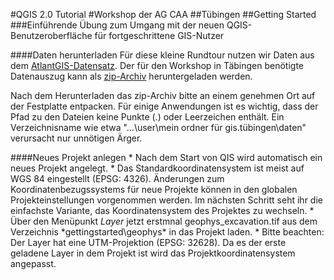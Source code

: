 #QGIS 2.0 Tutorial
#Workshop der AG CAA
##Tübingen
##Getting Started
###Einführende Übung zum Umgang mit der neuen QGIS-Benutzeroberfläche für fortgeschrittene GIS-Nutzer

####Daten herunterladen
Für diese kleine Rundtour nutzen wir Daten aus dem [AtlantGIS-Datensatz](http://kacebe.github.io/AtlantGIS/ "gesamter aktueller AtlantGIS-Datenbestand auf GitHub"). Der für den Workshop in Täbingen benötigte Datenauszug kann als [zip-Archiv](https://github.com/kacebe/AtlantGIS/archive/tuebingen2014.zip "Daten für den Workshop in Tübingen") heruntergeladen werden.

Nach dem Herunterladen das zip-Archiv bitte an einem genehmen Ort auf der Festplatte entpacken. Für einige Anwendungen ist es wichtig, dass der Pfad zu den Dateien keine Punkte (.) oder Leerzeichen enthält. Ein Verzeichnisname wie etwa "...\user\mein ordner für gis.tübingen\daten" verursacht nur unnötigen Ärger.

####Neues Projekt anlegen
	* Nach dem Start von QIS wird automatisch ein neues Projekt angelegt.
		* Das Standardkoordinatensystem ist meist auf WGS 84 eingestellt (EPSG: 4326). Änderungen zum Koordinatenbezugssystems für neue Projekte können in den globalen Projekteinstellungen vorgenommen werden. Im nächsten Schritt seht ihr die einfachste Variante, das Koordinatensystem des Projektes zu wechseln.
	* Über den Menüpunkt *Layer* jetzt erstmnal geophys_excavation.tif aus dem Verzeichnis *gettingstarted\geophys\* in das Projekt laden.
		* Bitte beachten: Der Layer hat eine UTM-Projektion (EPSG: 32628). Da es der erste geladene Layer in dem Projekt ist wird das Projektkoordinatensystem angepasst.
